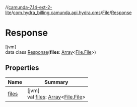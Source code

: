 //[camunda-7.14-ext-2-lite](../../../../index.md)/[com.hydra_billing.camunda.api.hydra.oms](../../index.md)/[File](../index.md)/[Response](index.md)

# Response

[jvm]\
data class [Response](index.md)(**files**: [Array](https://kotlinlang.org/api/latest/jvm/stdlib/kotlin/-array/index.html)<[File.File](../-file/index.md)>)

## Properties

| Name | Summary |
|---|---|
| [files](files.md) | [jvm]<br>val [files](files.md): [Array](https://kotlinlang.org/api/latest/jvm/stdlib/kotlin/-array/index.html)<[File.File](../-file/index.md)> |
